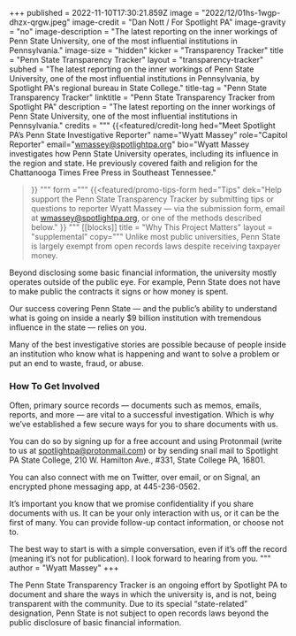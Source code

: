 +++
published = 2022-11-10T17:30:21.859Z
image = "2022/12/01hs-1wgp-dhzx-qrgw.jpeg"
image-credit = "Dan Nott / For Spotlight PA"
image-gravity = "no"
image-description = "The latest reporting on the inner workings of Penn State University, one of the most influential institutions in Pennsylvania."
image-size = "hidden"
kicker = "Transparency Tracker"
title = "Penn State Transparency Tracker"
layout = "transparency-tracker"
subhed = "The latest reporting on the inner workings of Penn State University, one of the most influential institutions in Pennsylvania, by Spotlight PA's regional bureau in State College."
title-tag = "Penn State Transparency Tracker"
linktitle = "Penn State Transparency Tracker from Spotlight PA"
description = "The latest reporting on the inner workings of Penn State University, one of the most influential institutions in Pennsylvania."
credits = """
{{<featured/credit-long
    hed="Meet Spotlight PA’s Penn State Investigative Reporter"
    name="Wyatt Massey"
    role="Capitol Reporter"
    email="wmassey@spotlightpa.org"
    bio="Wyatt Massey investigates how Penn State University operates, including its influence in the region and state. He previously covered faith and religion for the Chattanooga Times Free Press in Southeast Tennessee."
>}}
"""
form ="""
{{<featured/promo-tips-form
  hed="Tips"
  dek="Help support the Penn State Transparency Tracker by submitting tips or questions to reporter Wyatt Massey — via the submission form, email at wmassey@spotlightpa.org, or one of the methods described below."
>}}
"""
[[blocks]]
title = "Why This Project Matters"
layout = "supplemental"
copy="""
Unlike most public universities, Penn State is largely exempt from open records laws despite receiving taxpayer money.

Beyond disclosing some basic financial information, the university mostly operates outside of the public eye. For example, Penn State does not have to make public the contracts it signs or how money is spent.

Our success covering Penn State — and the public’s ability to understand what is going on inside a nearly $9 billion institution with tremendous influence in the state — relies on you.

Many of the best investigative stories are possible because of people inside an institution who know what is happening and want to solve a problem or put an end to waste, fraud, or abuse.

### How To Get Involved

Often, primary source records — documents such as memos, emails, reports, and more — are vital to a successful investigation. Which is why we’ve established a few secure ways for you to share documents with us.

You can do so by signing up for a free account and using Protonmail (write to us at spotlightpa@protonmail.com) or by sending snail mail to Spotlight PA State College, 210 W. Hamilton Ave., #331, State College PA, 16801.

You can also connect with me on Twitter, over email, or on Signal, an encrypted phone messaging app, at 445-236-0562.

It’s important you know that we promise confidentiality if you share documents with us. It can be your only interaction with us, or it can be the first of many. You can provide follow-up contact information, or choose not to. 

The best way to start is with a simple conversation, even if it’s off the record (meaning it’s not for publication). I look forward to hearing from you.
"""
author = "Wyatt Massey"
+++

The Penn State Transparency Tracker is an ongoing effort by Spotlight PA to document and share the ways in which the university is, and is not, being transparent with the community. Due to its special “state-related” designation, Penn State is not subject to open records laws beyond the public disclosure of basic financial information.